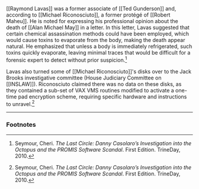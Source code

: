 [[Raymond Lavas]] was a former associate of [[Ted Gunderson]] and, according to [[Michael Riconosciuto]], a former protégé of [[Robert Maheu]]. He is noted for expressing his professional opinion about the death of [[Alan Michael May]] in a letter. In this letter, Lavas suggested that certain chemical assassination methods could have been employed, which would cause toxins to evaporate from the body, making the death appear natural. He emphasized that unless a body is immediately refrigerated, such toxins quickly evaporate, leaving minimal traces that would be difficult for a forensic expert to detect without prior suspicion.[^1]

Lavas also turned some of [[Michael Riconosciuto]]'s disks over to the Jack Brooks investigative committee (House Judiciary Committee on [[INSLAW]]). Riconosciuto claimed there was no data on these disks, as they contained a sub-set of VAX VMS routines modified to activate a one-time pad encryption scheme, requiring specific hardware and instructions to unravel.[^1]

---
### Footnotes

[^1]: Seymour, Cheri. *The Last Circle: Danny Casolaro’s Investigation into the Octopus and the PROMIS Software Scandal*. First Edition. TrineDay, 2010.